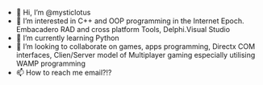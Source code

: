 - 👋 Hi, I’m @mysticlotus
- 👀 I’m interested in C++ and OOP programming in the Internet Epoch. Embacadero RAD and cross platform Tools, Delphi.Visual Studio
- 🌱 I’m currently learning Python
- 💞️ I’m looking to collaborate on games, apps programming,  Directx COM interfaces, Clien/Server model of Multiplayer gaming especially utilising WAMP programming
- 📫 How to reach me email?!?

<!---
mysticlotus/mysticlotus is a ✨ special ✨ repository because its `README.md` (this file) appears on your GitHub profile.
You can click the Preview link to take a look at your changes.
--->
